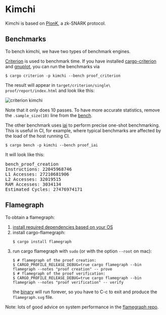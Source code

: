 # Kimchi

Kimchi is based on [PlonK](https://eprint.iacr.org/2019/953.pdf), a zk-SNARK
protocol.

## Benchmarks

To bench kimchi, we have two types of benchmark engines.

[Criterion](https://bheisler.github.io/criterion.rs/) is used to benchmark time.
If you have installed
[cargo-criterion](https://github.com/bheisler/cargo-criterion) and
[gnuplot](http://www.gnuplot.info), you can run the benchmarks via

```console
$ cargo criterion -p kimchi --bench proof_criterion
```

The result will appear in `target/criterion/single\ proof/report/index.html` and
look like this:

![criterion kimchi](https://i.imgur.com/OGqiuHD.png)

Note that it only does 10 passes. To have more accurate statistics, remove the
`.sample_size(10)` line from the [bench](benches/proof_criterion.rs).

The other benchmark uses [iai](https://github.com/bheisler/iai) to perform
precise one-shot benchmarking. This is useful in CI, for example, where typical
benchmarks are affected by the load of the host running CI.

```console
$ cargo bench -p kimchi --bench proof_iai
```

It will look like this:

<pre>bench_proof_creation
Instructions: 22045968746
L1 Accesses: 27210681906
L2 Accesses: 32019515
RAM Accesses: 3034134
Estimated Cycles: 27476974171
</pre>

## Flamegraph

To obtain a flamegraph:

1. [install required dependencies based on your OS](https://github.com/flamegraph-rs/flamegraph#installation)
2. install cargo-flamegraph:
    ```console
    $ cargo install flamegraph
    ```
3. run cargo flamegraph with `sudo` (or with the option `--root` on mac):
    ```console
    $ # flamegraph of the proof creation:
    $ CARGO_PROFILE_RELEASE_DEBUG=true cargo flamegraph --bin flamegraph --notes "proof creation" -- prove
    $ # flamegraph of the proof verification:
    $ CARGO_PROFILE_RELEASE_DEBUG=true cargo flamegraph --bin flamegraph --notes "proof verification" -- verify
    ```
    the [binary](src/bin/flamegraph.rs) will run forever, so you have to C-c to exit and produce the `flamegraph.svg` file.

Note: lots of good advice on system performance in the [flamegraph
repo](https://github.com/flamegraph-rs/flamegraph#systems-performance-work-guided-by-flamegraphs).

